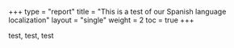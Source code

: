 +++
type = "report"
title = "This is a test of our Spanish language localization"
layout = "single"
weight = 2
toc = true
+++

test, test, test